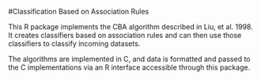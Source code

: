 #Classification Based on Association Rules

This R package implements the CBA algorithm described in Liu, et al. 1998.
It creates classifiers based on association rules and can then use those classifiers to classify incoming datasets.

The algorithms are implemented in C, and data is formatted and passed to the C implementations via an R interface accessible through this package.

